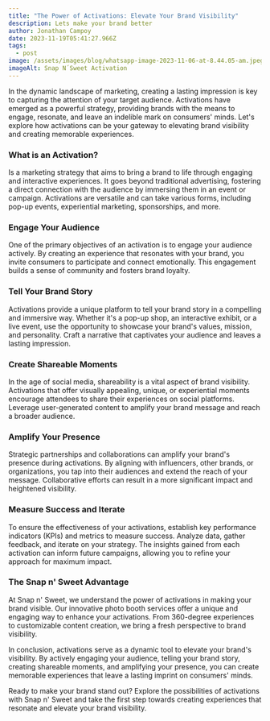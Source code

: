 ```yaml
---
title: "The Power of Activations: Elevate Your Brand Visibility"
description: Lets make your brand better
author: Jonathan Campoy
date: 2023-11-19T05:41:27.966Z
tags:
  - post
image: /assets/images/blog/whatsapp-image-2023-11-06-at-8.44.05-am.jpeg
imageAlt: Snap N´Sweet Activation
---
```

<!--StartFragment-->

In the dynamic landscape of marketing, creating a lasting impression is key to capturing the attention of your target audience. Activations have emerged as a powerful strategy, providing brands with the means to engage, resonate, and leave an indelible mark on consumers' minds. Let's explore how activations can be your gateway to elevating brand visibility and creating memorable experiences.

### What is an Activation?

Is a marketing strategy that aims to bring a brand to life through engaging and interactive experiences. It goes beyond traditional advertising, fostering a direct connection with the audience by immersing them in an event or campaign. Activations are versatile and can take various forms, including pop-up events, experiential marketing, sponsorships, and more.

### Engage Your Audience

One of the primary objectives of an activation is to engage your audience actively. By creating an experience that resonates with your brand, you invite consumers to participate and connect emotionally. This engagement builds a sense of community and fosters brand loyalty.

### Tell Your Brand Story

Activations provide a unique platform to tell your brand story in a compelling and immersive way. Whether it's a pop-up shop, an interactive exhibit, or a live event, use the opportunity to showcase your brand's values, mission, and personality. Craft a narrative that captivates your audience and leaves a lasting impression.

### Create Shareable Moments

In the age of social media, shareability is a vital aspect of brand visibility. Activations that offer visually appealing, unique, or experiential moments encourage attendees to share their experiences on social platforms. Leverage user-generated content to amplify your brand message and reach a broader audience.

### Amplify Your Presence

Strategic partnerships and collaborations can amplify your brand's presence during activations. By aligning with influencers, other brands, or organizations, you tap into their audiences and extend the reach of your message. Collaborative efforts can result in a more significant impact and heightened visibility.

### Measure Success and Iterate

To ensure the effectiveness of your activations, establish key performance indicators (KPIs) and metrics to measure success. Analyze data, gather feedback, and iterate on your strategy. The insights gained from each activation can inform future campaigns, allowing you to refine your approach for maximum impact.

### The Snap n' Sweet Advantage

At Snap n' Sweet, we understand the power of activations in making your brand visible. Our innovative photo booth services offer a unique and engaging way to enhance your activations. From 360-degree experiences to customizable content creation, we bring a fresh perspective to brand visibility.

In conclusion, activations serve as a dynamic tool to elevate your brand's visibility. By actively engaging your audience, telling your brand story, creating shareable moments, and amplifying your presence, you can create memorable experiences that leave a lasting imprint on consumers' minds.

Ready to make your brand stand out? Explore the possibilities of activations with Snap n' Sweet and take the first step towards creating experiences that resonate and elevate your brand visibility.

<!--EndFragment-->